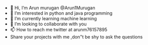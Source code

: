 - 👋 Hi, I’m Arun murugan @Arun1Murugan
- 👀 I’m interested in python and java programming
- 🌱 I’m currently learning machine learning
- 💞️ I’m looking to collaborate with you
- 📫 How to reach me twitter at arunm76157895 
- Share your projects with me ,don"t be shy to ask the questions

<!---
Arun1Murugan/Arun1Murugan is a ✨ special ✨ repository because its `README.md` (this file) appears on your GitHub profile.
You can click the Preview link to take a look at your changes.
--->
